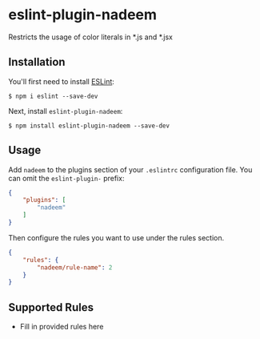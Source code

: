 # eslint-plugin-nadeem

Restricts the usage of color literals in *.js and *.jsx

## Installation

You'll first need to install [ESLint](http://eslint.org):

```
$ npm i eslint --save-dev
```

Next, install `eslint-plugin-nadeem`:

```
$ npm install eslint-plugin-nadeem --save-dev
```


## Usage

Add `nadeem` to the plugins section of your `.eslintrc` configuration file. You can omit the `eslint-plugin-` prefix:

```json
{
    "plugins": [
        "nadeem"
    ]
}
```


Then configure the rules you want to use under the rules section.

```json
{
    "rules": {
        "nadeem/rule-name": 2
    }
}
```

## Supported Rules

* Fill in provided rules here





